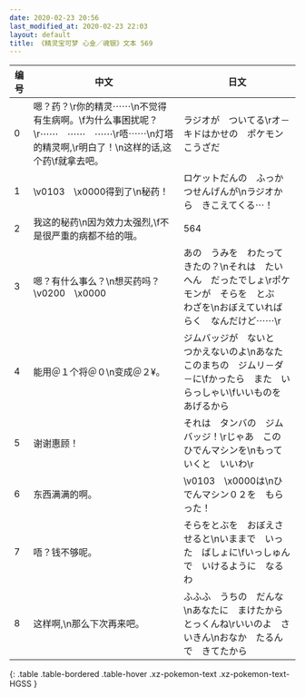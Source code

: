 ```yaml
---
date: 2020-02-23 20:56
last_modified_at: 2020-02-23 22:03
layout: default
title: 《精灵宝可梦 心金／魂银》文本 569
---
```

| 编号 | 中文 | 日文 |
| ---- | ---- | ---- |
| 0 | 嗯？药？\r你的精灵⋯⋯\n不觉得有生病啊。\f为什么事困扰呢？\r⋯⋯　⋯⋯　⋯⋯\r唔⋯⋯\n灯塔的精灵啊,\r明白了！\n这样的话,这个药\f就拿去吧。 | ラジオが　ついてる\rオ－キドはかせの　ポケモンこうざだ |
| 1 | \v0103　\x0000得到了\n秘药！ | ロケットだんの　ふっかつせんげんが\nラジオから　きこえてくる⋯！ |
| 2 | 我这的秘药\n因为效力太强烈,\f不是很严重的病都不给的哦。 | 564 |
| 3 | 嗯？有什么事么？\n想买药吗？\v0200　\x0000 | あの　うみを　わたってきたの？\nそれは　たいへん　だったでしょ\rポケモンが　そらを　とぶ　わざを\nおぼえていれば　らく　なんだけど⋯⋯\r |
| 4 | 能用＠１个将＠０\n变成＠２¥。 | ジムバッジが　ないと　つかえないのよ\nあなた　このまちの　ジムリ－ダ－に\fかったら　また　いらっしゃい\fいいものを　あげるから |
| 5 | 谢谢惠顾！ | それは　タンバの　ジムバッジ！\rじゃあ　この　ひでんマシンを\nもっていくと　いいわ\r |
| 6 | 东西满满的啊。 | \v0103　\x0000は\nひでんマシン０２を　もらった！ |
| 7 | 唔？钱不够呢。 | そらをとぶを　おぼえさせると\nいままで　いった　ばしょに\fいっしゅんで　いけるように　なるわ |
| 8 | 这样啊,\n那么下次再来吧。 | ふふふ　うちの　だんな\nあなたに　まけたから　とっくんね\rいいのよ　さいきん\nおなか　たるんで　きてたから |
{: .table .table-bordered .table-hover .xz-pokemon-text .xz-pokemon-text-HGSS }